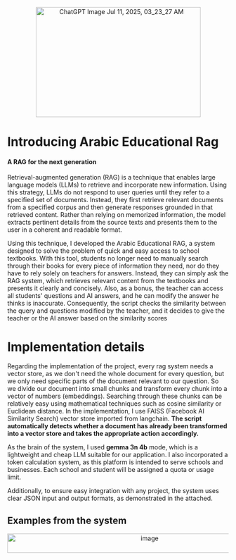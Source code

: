 <p align="center">
  <img width="375" height="250" alt="ChatGPT Image Jul 11, 2025, 03_23_27 AM" src="https://github.com/user-attachments/assets/a6c65a7b-3afc-4c25-93f5-81cd2651b76a" />
</p>

<h1>Introducing Arabic Educational Rag</h1>
<h4>A RAG for the next generation</h4>
<p>Retrieval-augmented generation (RAG) is a technique that enables large language models (LLMs) to retrieve and incorporate new information. Using this strategy, LLMs do not respond to user queries until they refer to a specified set of documents.
  Instead, they first retrieve relevant documents from a specified corpus and then generate responses grounded in that retrieved content.
  Rather than relying on memorized information, the model extracts pertinent details from the source texts and presents them to the user in a coherent and readable format.</p>

<p>Using this technique, I developed the Arabic Educational RAG, a system designed to solve the problem of quick and easy access to school textbooks.
  With this tool, students no longer need to manually search through their books for every piece of information they need, nor do they have to rely solely on teachers for answers.
  Instead, they can simply ask the RAG system, which retrieves relevant content from the textbooks and presents it clearly and concisely. 
  Also, as a bonus, the teacher can access all students' questions and AI answers, and he can modify the answer he thinks is inaccurate.
  Consequently, the script checks the similarity between the query and questions modified by the teacher, and it decides to give the teacher or the AI answer based on the similarity scores</p>

<h1>Implementation details</h1>
<p>Regarding the implementation of the project, every rag system needs a vector store, as we don't need the whole document for every question, but we only need specific parts of the document relevant to our question.
  So we divide our document into small chunks and transform every chunk into a vector of numbers (embeddings). Searching through these chunks can be relatively easy using mathematical techniques such as cosine similarity or Euclidean distance. 
  In the implementation, I use FAISS (Facebook AI Similarity Search) vector store imported from langchain. <b>The script automatically detects whether a document has already been transformed into a vector store and takes the appropriate action accordingly.</b></p>
<p>As the brain of the system, I used <b>gemma 3n 4b</b> mode, which is a lightweight and cheap LLM suitable for our application. I also incorporated a token calculation system, as this platform is intended to serve schools and businesses. Each school and student will be assigned a quota or usage limit.</p>
<p>Additionally, to ensure easy integration with any project, the system uses clear JSON input and output formats, as demonstrated in the attached.</p>
<h2>Examples from the system</h2>
<p align="center">
  <img width="632" height="44" alt="image" src="https://github.com/user-attachments/assets/52e84b45-375f-458f-97fb-980fed31be9e" />
</p>
